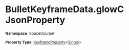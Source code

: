 # BulletKeyframeData.glowC JsonProperty

<small>**Namespace**: SpaceUsurper</small>

<small>**Property Type**: [KeyframeProperty](../KeyframeProperty-1.md)&lt;[Single](https://docs.microsoft.com/en-us/dotnet/api/system.single?view=netframework-4.5)&gt;</small>

